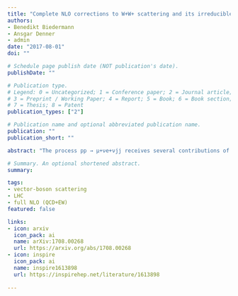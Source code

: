 ```yaml
---
title: "Complete NLO corrections to W+W+ scattering and its irreducible background at the LHC"
authors:
- Benedikt Biedermann
- Ansgar Denner
- admin
date: "2017-08-01"
doi: ""

# Schedule page publish date (NOT publication's date).
publishDate: ""

# Publication type.
# Legend: 0 = Uncategorized; 1 = Conference paper; 2 = Journal article;
# 3 = Preprint / Working Paper; 4 = Report; 5 = Book; 6 = Book section;
# 7 = Thesis; 8 = Patent
publication_types: ["2"]

# Publication name and optional abbreviated publication name.
publication: ""
publication_short: ""

abstract: "The process pp → μ+νe+νjj receives several contributions of different orders in the strong and electroweak coupling constants. Using appropriate event selections, this process is dominated by vector-boson scattering (VBS) and has recently been measured at the LHC. It is thus of prime importance to estimate precisely each contribution. In this article we compute for the first time the full NLO QCD and electroweak corrections to VBS and its irreducible background processes with realistic experimental cuts. We do not rely on approximations but use complete amplitudes involving two different orders at tree level and three different orders at one-loop level. Since we take into account all interferences, at NLO level the corrections to the VBS process and to the QCD-induced irreducible background process contribute at the same orders. Hence the two processes cannot be unambiguously distinguished, and all contributions to the μ+νe+νjj final state should be preferably measured together." 

# Summary. An optional shortened abstract.
summary: 

tags:
- vector-boson scattering
- LHC
- full NLO (QCD+EW)
featured: false

links:
- icon: arxiv
  icon_pack: ai
  name: arXiv:1708.00268
  url: https://arxiv.org/abs/1708.00268
- icon: inspire
  icon_pack: ai
  name: inspire1613898
  url: https://inspirehep.net/literature/1613898
  
---
```

